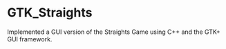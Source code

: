 # GTK_Straights
Implemented a GUI version of the Straights Game using C++ and the GTK+ GUI framework.
